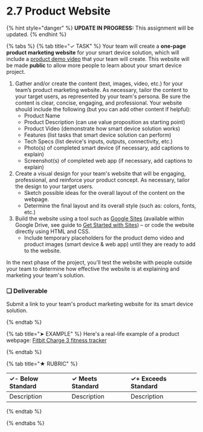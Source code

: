 # 2.7 Product Website

{% hint style="danger" %}
**UPDATE IN PROGRESS:** This assignment will be updated.
{% endhint %}

{% tabs %}
{% tab title="✓ TASK" %}
Your team will create a **one-page product marketing website** for your smart device solution, which will include a [product demo video](2.7-product-video.md) that your team will create. This website will be made **public** to allow more people to learn about your smart device project.

1. Gather and/or create the content \(text, images, video, etc.\) for your team’s product marketing website. As necessary, tailor the content to your target users, as represented by your team's persona. Be sure the content is clear, concise, engaging, and professional. Your website should include the following \(but you can add other content if helpful\):
   * Product Name
   * Product Description \(can use value proposition as starting point\)
   * Product Video \(demonstrate how smart device solution works\)
   * Features \(list tasks that smart device solution can perform\)
   * Tech Specs \(list device's inputs, outputs, connectivity, etc.\)
   * Photo\(s\) of completed smart device \(if necessary, add captions to explain\)
   * Screenshot\(s\) of completed web app \(if necessary, add captions to explain\)
2. Create a visual design for your team's website that will be engaging, professional, and reinforce your product concept. As necessary, tailor the design to your target users.
   * Sketch possible ideas for the overall layout of the content on the webpage.
   * Determine the final layout and its overall style \(such as: colors, fonts, etc.\)
3. Build the website using a tool such as [Google Sites](https://sites.google.com/create?usp=drive_web) \(available within Google Drive, see guide to [Get Started with Sites](https://gsuite.google.com/learning-center/products/sites/get-started/)\) – or code the website directly using HTML and CSS.
   * Include temporary placeholders for the product demo video and product images \(smart device & web app\) until they are ready to add to the website.

In the next phase of the project, you'll test the website with people outside your team to determine how effective the website is at explaining and marketing your team's solution.

### **❏ Deliverable**

Submit a link to your team's product marketing website for its smart device solution.

{% endtab %}

{% tab title="➤ EXAMPLE" %}
Here's a real-life example of a product webpage:  [Fitbit Charge 3 fitness tracker](https://www.fitbit.com/charge3)

{% endtab %}

{% tab title="★ RUBRIC" %}

| **✓- Below Standard** | **✓ Meets Standard** | **✓+ Exceeds Standard** |
| :--- | :--- | :--- |
| Description | Description | Description |

{% endtab %}

{% endtabs %}
